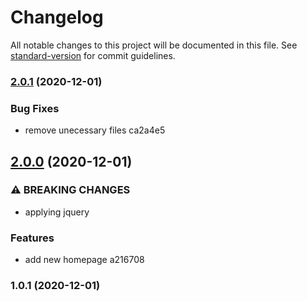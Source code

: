 # Changelog

All notable changes to this project will be documented in this file. See [standard-version](https://github.com/conventional-changelog/standard-version) for commit guidelines.

### [2.0.1](///compare/v2.0.0...v2.0.1) (2020-12-01)


### Bug Fixes

* remove unecessary files ca2a4e5

## [2.0.0](///compare/v1.0.1...v2.0.0) (2020-12-01)


### ⚠ BREAKING CHANGES

* applying jquery

### Features

* add new homepage a216708

### 1.0.1 (2020-12-01)
